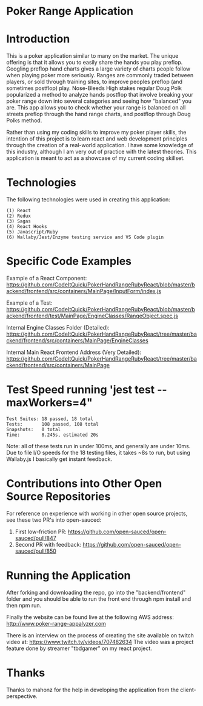 # Poker Range Application

# Introduction

This is a poker application similar to many on the market. The unique offering is that it allows you to easily
share the hands you play preflop. Googling preflop hand charts gives a large variety of charts people follow when
playing poker more seriously. Ranges are commonly traded between players, or sold through training sites, to improve
peoples preflop (and sometimes postflop) play. Nose-Bleeds High stakes regular Doug Polk popularized a method to analyze
hands postflop that involve breaking your poker range down into several categories and seeing how "balanced" you are.
This app allows you to check whether your range is balanced on all streets preflop through the hand range charts, and postflop
through Doug Polks method.

Rather than using my coding skills to improve my poker player skills, the intention of this project is to learn react and web development
principles through the creation of a real-world application. I have some knowledge of this industry, although I am very out of practice
with the latest theories. This application is meant to act as a showcase of my current coding skillset.

# Technologies

The following technologies were used in creating this application:

```
(1) React
(2) Redux
(3) Sagas
(4) React Hooks
(5) Javascript/Ruby
(6) Wallaby/Jest/Enzyme testing service and VS Code plugin
```
# Specific Code Examples

Example of a React Component:
https://github.com/CodeItQuick/PokerHandRangeRubyReact/blob/master/backend/frontend/src/containers/MainPage/InputForm/index.js

Example of a Test:
https://github.com/CodeItQuick/PokerHandRangeRubyReact/blob/master/backend/frontend/test/MainPage/EngineClasses/RangeObject.spec.js

Internal Engine Classes Folder (Detailed):
https://github.com/CodeItQuick/PokerHandRangeRubyReact/tree/master/backend/frontend/src/containers/MainPage/EngineClasses

Internal Main React Frontend Address (Very Detailed):
https://github.com/CodeItQuick/PokerHandRangeRubyReact/tree/master/backend/frontend/src/containers/MainPage

# Test Speed running 'jest test --maxWorkers=4"

```
Test Suites: 18 passed, 18 total
Tests:       108 passed, 108 total
Snapshots:   0 total
Time:        8.245s, estimated 20s
```

Note: all of these tests run in under 100ms, and generally are under 10ms. Due to file I/O speeds for the 18 testing files, it takes ~8s to run, but using Wallaby.js I basically get instant feedback.

# Contributions into Other Open Source Repositories

For reference on experience with working in other open source projects, see these two PR's into open-sauced:

1. First low-friction PR: https://github.com/open-sauced/open-sauced/pull/847
1. Second PR with feedback: https://github.com/open-sauced/open-sauced/pull/850

# Running the Application

After forking and downloading the repo, go into the "backend/frontend" folder and you should be able to run the front end through npm install and then npm run.

Finally the website can be found live at the following AWS address: http://www.poker-range-appalyzer.com

There is an interview on the process of creating the site available on twitch video at: https://www.twitch.tv/videos/707482634
The video was a project feature done by streamer "tbdgamer" on my react project.

# Thanks
Thanks to mahonz for the help in developing the application from the client-perspective.
